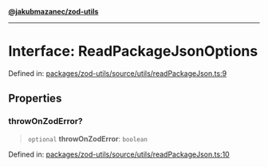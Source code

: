 [**@jakubmazanec/zod-utils**](../README.md)

---

# Interface: ReadPackageJsonOptions

Defined in:
[packages/zod-utils/source/utils/readPackageJson.ts:9](https://github.com/jakubmazanec/tools/blob/4a8f82fa13ce52bb52e412e9ac98b543cce14fc2/packages/zod-utils/source/utils/readPackageJson.ts#L9)

## Properties

### throwOnZodError?

> `optional` **throwOnZodError**: `boolean`

Defined in:
[packages/zod-utils/source/utils/readPackageJson.ts:10](https://github.com/jakubmazanec/tools/blob/4a8f82fa13ce52bb52e412e9ac98b543cce14fc2/packages/zod-utils/source/utils/readPackageJson.ts#L10)
